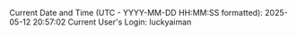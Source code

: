 Current Date and Time (UTC - YYYY-MM-DD HH:MM:SS formatted): 2025-05-12 20:57:02
Current User's Login: luckyaiman

